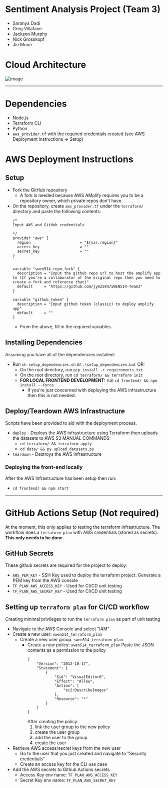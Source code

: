 # Sentiment Analysis Project (Team 3)

- Saranya Dadi
- Greg Villafane
- Jackson Murphy
- Nick Grosskopf
- Jin Moon

# Cloud Architecture

![image](https://github.com/jym2584/SWEN514-Team3/assets/67706639/521b4a72-9b17-487c-83f0-a2a8341443f4)

------------------------------------------------------------------

# Dependencies
- Node.js
- Terraform CLI
- Python
- `aws_provider.tf` with the required credentials created (see AWS Deployment Instructions -> Setup)
# AWS Deployment Instructions
## Setup
- Fork the GitHub repository
  - A fork is needed because AWS AMplify requires you to be a repository owner, which private repos don't have.
- On the repository, create `aws_provider.tf` under the `terraform/` directory and paste the following contents:
  ```
  /*
  Input AWS and GitHub credentials
  
  */
  provider "aws" {
    region                      = "${var.region}"
    access_key                  = ""
    secret_key                  = ""
  }
  
  
  variable "swen514_repo_fork" {
    description = "Input the github repo url to host the amplify app to (If you're a collaborator of the original repo then you need to create a fork and reference that)"
    default     = "https://github.com/jym2584/SWEN514-Team3"
  }
  
  variable "github_token" {
    description = "Input github token (classic) to deploy amplify app"
    default     = ""
  }
  ```
  - From the above, fill in the required variables.

## Installing Dependencies
Assuming you have all of the dependencies installed:
- Run `sh setup_dependencies.sh` or `.\setup_dependencies.bat` OR:
  - On the root directory, run `pip install -r requirements.txt`
  - On the root directory, run `cd terraform/ && terraform init`
  - **FOR LOCAL FRONTEND DEVELOPMENT:** run `cd frontend/ && npm install --force`
    - If you're just concerned with deploying the AWS infrastructure then this is not needed.

## Deploy/Teardown AWS Infrastructure
Scripts have been provided to aid with the deployment process.
- `deploy` - Deploys the AWS infrastructure using Terraform then uploads the datasets to AWS S3
  MANUAL COMMANDS:
  - `cd terraform/ && terraform apply`
  - `cd data/ && py upload_datasets.py`
- `teardown` - Destroys the AWS infrastructure

### Deploying the front-end locally
After the AWS Infrastructure has been setup then run:
- `cd frontend/ && npm start`

------------------------------------------------------------------
# GitHub Actions Setup (Not required)
At the moment, this only applies to testing the terraform infrastructure. The workflow does a `terraform plan` with AWS credentials (stored as secrets).  **This only needs to be done.**

## GitHub Secrets

These github secrets are required for the project to deploy:

- `AWS_PEM_KEY` - SSH Key used to deploy the terraform project. Generate a PEM key from the AWS console
- `TF_PLAN_AWS_ACCESS_KEY` - Used for CI/CD unit testing
- `TF_PLAN_AWS_SECRET_KEY` - Used for CI/CD unit testing

## Setting up `terraform plan` for CI/CD workflow

Creating minimal privileges to run the `terraform plan` as part of unit testing

- Navigate to the AWS Console and select "IAM"
- Create a new user: `swen514_terraform_plan`
  - Create a new user group: `swen514_terraform_plan`
    - Create a new policy: `swen514_terraform_plan`
      Paste the JSON contents as a permission to the policy
      ```
      {
          "Version": "2012-10-17",
          "Statement": [
              {
                  "Sid": "VisualEditor0",
                  "Effect": "Allow",
                  "Action": [
                      "ec2:DescribeImages"
                  ],
                  "Resource": "*"
              }
          ]
      }
      ```
      After creating the policy:
      1. link the user group to the new policy
      2. create the user group
      3. add the user to the group
      4. create the user
- Retrieve AWS access/secret keys from the new user
  - Go to the user that you just created and navigate to "Security credentials"
  - Create an access key for the CLI use case
- Add the AWS secrets to Github Actions secrets
  - Access Key env name: `TF_PLAN_AWS_ACCESS_KEY`
  - Secret Key env name: `TF_PLAN_AWS_SECRET_KEY`
